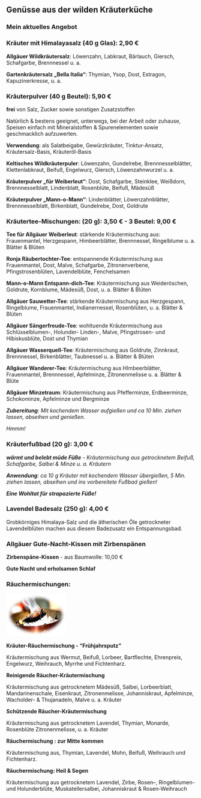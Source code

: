 ## Genüsse aus der wilden Kräuterküche

### Mein aktuelles Angebot

### Kräuter mit Himalayasalz (40 g  Glas): 2,90 €

**Allgäuer Wildkräutersalz**: Löwenzahn, Labkraut, Bärlauch, Giersch, Schafgarbe, Brennnessel u. a.

**Gartenkräutersalz „Bella Italia“**: Thymian, Ysop, Dost, Estragon, Kapuzinerkresse, u. a.

### Kräuterpulver (40 g  Beutel): 5,90 €

**frei** von Salz, Zucker sowie sonstigen Zusatzstoffen

Natürlich & bestens geeignet, unter­wegs, bei der Arbeit oder zuhause, Speisen einfach mit Mineral­stoffen & Spuren­elementen sowie geschmacklich aufzuwerten.

**Verwendung**: als Salatbeigabe, Gewürzkräuter, Tinktur-Ansatz, Kräutersalz-Basis, Kräuteröl-Basis

**Keltisches Wildkräuterpuler**: Löwenzahn, Gundelrebe, Brennnesselblätter, Klettenlabkraut, Beifuß, Engelwurz, Giersch, Löwenzahnwurzel u. a.

**Kräuterpulver „für Weiberleut“**: Dost, Schafgarbe, Steinklee, Weißdorn, Brennnesselblatt, Lindenblatt, Rosenblüte, Beifuß, Mädesüß

**Kräuterpulver „Mann-o-Mann“**: Lindenblätter, Löwenzahnblätter, Brennnesselblatt, Birkenblatt, Gundelrebe, Dost, Goldrute 

### Kräutertee-Mischungen: (20 g): 3,50 €  -  3 Beutel: 9,00 €

**Tee für Allgäuer Weiberleut**: stärkende Kräutermischung aus: Frauenmantel, Herzgespann, Himbeerblätter, Brennnessel, Ringelblume u. a. Blätter & Blüten

**Ronja Räubertochter-Tee**: entspannende Kräutermischung aus Frauenmantel, Dost, Malve, Schafgarbe, Zitronenverbene, Pfingstrosenblüten, Lavendelblüte, Fenchelsamen

**Mann-o-Mann Entspann-dich-Tee**: Kräutermischung aus Weideröschen, Goldrute, Kornblume, Mädesüß, Dost,  u. a. Blätter & Blüten

**Allgäuer Sauwetter-Tee**: stärkende Kräutermischung aus Herzgespann, Ringelblume, Frauenmantel, Indianernessel, Rosenblüten, u. a. Blätter & Blüten

**Allgäuer Sängerfreude-Tee**: wohltuende Kräutermischung aus Schlüsselblumen-, Holunder- Linden-, Malve, Pfingstrosen- und Hibiskusblüte, Dost und Thymian

**Allgäuer Wasserquell-Tee**: Kräutermischung aus Goldrute, Zinnkraut, Brennnessel, Birkenblätter, Taubnessel u. a. Blätter & Blüten

**Allgäuer Wanderer-Tee**: Kräutermischung aus HImbeerblätter, Frauenmantel, Brennnessel, Apfelminze, Zitronenmelisse  u. a. Blätter & Blüte

**Allgäuer Minzetraum**: Kräutermischung aus Pfefferminze, Erdbeerminze, Schokominze, Apfelminze und Bergminze

_**Zubereitung**: Mit kochendem Wasser aufgießen und ca 10  Min. ziehen lassen, abseihen und genießen._

_Hmmm!_

### Kräuterfußbad (20 g): 3,00 €

_**wärmt  und belebt müde Füße** - Kräutermischung aus getrocknetem  Beifuß,  Schafgarbe, Salbei &  Minze u. a. Kräutern_

_**Anwendung**:  ca 10 g Kräuter mit kochendem Wasser übergießen,  5 Min. ziehen lassen, abseihen und ins vorbereitete Fußbad gießen!_

_**Eine Wohltat für strapazierte Füße!**_

### Lavendel Badesalz  (250 g): 4,00 €

Grobkörniges Himalaya-Salz und die ätherischen Öle getrockneter Lavendelblüten machen aus diesem Badezusatz ein Entspannungsbad.

### Allgäuer Gute-Nacht-Kissen mit Zirbenspänen

**Zirbenspäne-Kissen** - aus Baumwolle: 10,00 €

**Gute Nacht und erholsamen Schlaf**

### Räuchermischungen:

![Räuchermischungen](./raeuchermischungen.png)

**Kräuter-Räuchermischung - “Frühjahrsputz”**

Kräutermischung aus Wermut, Beifuß, Lorbeer, Bartflechte, Ehrenpreis, Engelwurz, Weihrauch, Myrrhe und  Fichtenharz.

**Reinigende  Räucher-Kräutermischung**

Kräutermischung aus getrocknetem Mädesüß, Salbei, Lorbeerblatt, Mandarinenschale, Eisenkraut, Zitronenmelisse, Johanniskraut, Apfelminze, Wacholder- & Thujanadeln, Malve u. a. Kräuter

**Schützende  Räucher-Kräutermischung**

Kräutermischung aus getrocknetem Lavendel, Thymian, Monarde, Rosenblüte  Zitronenmelisse, u. a. Kräuter

**Räuchermischung : zur Mitte  kommen**

Kräutermischung aus, Thymian, Lavendel, Mohn, Beifuß, Weihrauch und  Fichtenharz.

**Räuchermischung: Heil & Segen**

Kräutermischung aus getrocknetem Lavendel, Zirbe, Rosen–, Ringelblumen- und Holunderblüte, Muskatellersalbei, Johanniskraut & Rosen-Weihrauch
